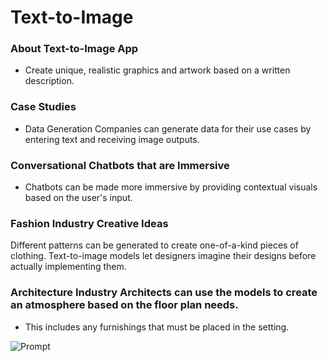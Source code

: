 # Text-to-Image

### About Text-to-Image App
- Create unique, realistic graphics and artwork based on a written description.

### Case Studies
- Data Generation 
Companies can generate data for their use cases by entering text and receiving image outputs.

### Conversational Chatbots that are Immersive
- Chatbots can be made more immersive by providing contextual visuals based on the user's input.

### Fashion Industry Creative Ideas
Different patterns can be generated to create one-of-a-kind pieces of clothing. 
Text-to-image models let designers imagine their designs before actually implementing them.

### Architecture Industry Architects can use the models to create an atmosphere based on the floor plan needs. 
- This includes any furnishings that must be placed in the setting.


![Prompt](https://user-images.githubusercontent.com/59840966/210938584-c6e0516c-9190-4d25-875a-0f0cea554fcc.png)

